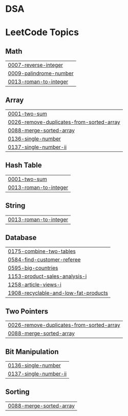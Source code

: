 # DSA
<!---LeetCode Topics Start-->
# LeetCode Topics
## Math
|  |
| ------- |
| [0007-reverse-integer](https://github.com/rohitsin28/DSA/tree/master/0007-reverse-integer) |
| [0009-palindrome-number](https://github.com/rohitsin28/DSA/tree/master/0009-palindrome-number) |
| [0013-roman-to-integer](https://github.com/rohitsin28/DSA/tree/master/0013-roman-to-integer) |
## Array
|  |
| ------- |
| [0001-two-sum](https://github.com/rohitsin28/DSA/tree/master/0001-two-sum) |
| [0026-remove-duplicates-from-sorted-array](https://github.com/rohitsin28/DSA/tree/master/0026-remove-duplicates-from-sorted-array) |
| [0088-merge-sorted-array](https://github.com/rohitsin28/DSA/tree/master/0088-merge-sorted-array) |
| [0136-single-number](https://github.com/rohitsin28/DSA/tree/master/0136-single-number) |
| [0137-single-number-ii](https://github.com/rohitsin28/DSA/tree/master/0137-single-number-ii) |
## Hash Table
|  |
| ------- |
| [0001-two-sum](https://github.com/rohitsin28/DSA/tree/master/0001-two-sum) |
| [0013-roman-to-integer](https://github.com/rohitsin28/DSA/tree/master/0013-roman-to-integer) |
## String
|  |
| ------- |
| [0013-roman-to-integer](https://github.com/rohitsin28/DSA/tree/master/0013-roman-to-integer) |
## Database
|  |
| ------- |
| [0175-combine-two-tables](https://github.com/rohitsin28/DSA/tree/master/0175-combine-two-tables) |
| [0584-find-customer-referee](https://github.com/rohitsin28/DSA/tree/master/0584-find-customer-referee) |
| [0595-big-countries](https://github.com/rohitsin28/DSA/tree/master/0595-big-countries) |
| [1153-product-sales-analysis-i](https://github.com/rohitsin28/DSA/tree/master/1153-product-sales-analysis-i) |
| [1258-article-views-i](https://github.com/rohitsin28/DSA/tree/master/1258-article-views-i) |
| [1908-recyclable-and-low-fat-products](https://github.com/rohitsin28/DSA/tree/master/1908-recyclable-and-low-fat-products) |
## Two Pointers
|  |
| ------- |
| [0026-remove-duplicates-from-sorted-array](https://github.com/rohitsin28/DSA/tree/master/0026-remove-duplicates-from-sorted-array) |
| [0088-merge-sorted-array](https://github.com/rohitsin28/DSA/tree/master/0088-merge-sorted-array) |
## Bit Manipulation
|  |
| ------- |
| [0136-single-number](https://github.com/rohitsin28/DSA/tree/master/0136-single-number) |
| [0137-single-number-ii](https://github.com/rohitsin28/DSA/tree/master/0137-single-number-ii) |
## Sorting
|  |
| ------- |
| [0088-merge-sorted-array](https://github.com/rohitsin28/DSA/tree/master/0088-merge-sorted-array) |
<!---LeetCode Topics End-->